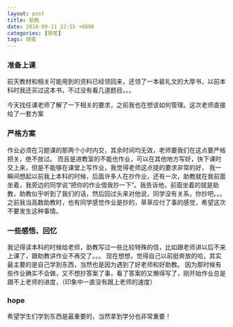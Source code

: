 ```yaml
---
layout: post
title: 助教
date: 2018-09-11 22:55 +0800
categories: [随笔]
tags: 随笔
---
```

<!--more-->

### 准备上课

前天教材和相关可能用到的资料已经领回来，还领了一本裴礼文的大厚书，以前本科时我还买过这本书，不过没有看几道题目。。。

今天找任课老师了解了一下相关的要求，之前我也在想该如何管理。这次老师直接给了一套方案

### 严格方案
作业必须在习题课的那两个小时内交，其余时间均无效，老师要我们在这点要严格把关，绝不放过。
而且是进教室的不能也作业，可以在其他地方写好，快下课时交上来，但是不能够在课堂上写作业，我觉得老师这点提的要求非常的好，
我一瞬间想起以前我上本科的时候，后面许多人在抄作业，还有一次，助教就在我前面坐着，我旁边的同学说“把你的作业借我抄一下”。我告诉他，前面坐着的就是助教，助教似乎听到了我们的话，然后回过头来对他说，同学没有关系，你抄吧。。。
之前我当高数助教时，也有同学感觉作业是抄的，草草应付了事的感觉，希望这次不要发生这种事情。

### 一些感悟、回忆
我记得读本科的时候给老师，助教写过一些比较特殊的信，比如跟老师讲以后不来上课了，跟助教讲作业不再交了。。。
现在想想，觉得自己以前挺奔放的哈，其实最主要的是自己学到东西，当然也是因为遇到了好老师和好助教。
因为那时候有些作业确实不会做，又不想抄答案了事，看了答案的又懒得写了，刚开始作业总是跟不上老师的进度，（印象中一直没有跟上老师的速度）

### hope
希望学生们学到东西是最重要的，当然拿到学分也非常重要！

